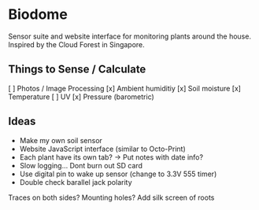 # Biodome
Sensor suite and website interface for monitoring plants around the house. Inspired by the Cloud Forest in Singapore.  

## Things to Sense / Calculate
[ ] Photos / Image Processing
[x] Ambient humiditiy
[x] Soil moisture
[x] Temperature
[ ] UV
[x] Pressure (barometric)

## Ideas
- Make my own soil sensor
- Website JavaScript interface (similar to Octo-Print)
- Each plant have its own tab? -> Put notes with date info?
- Slow logging... Dont burn out SD card
- Use digital pin to wake up sensor (change to 3.3V 555 timer)
- Double check barallel jack polarity

Traces on both sides?
Mounting holes?
Add silk screen of roots
